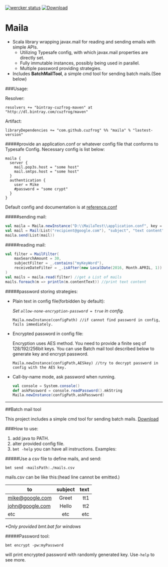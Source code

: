 [![wercker status](https://app.wercker.com/status/c35467530ee75ff7ceb3a82f252886e6/s/master "wercker status")](https://app.wercker.com/project/bykey/c35467530ee75ff7ceb3a82f252886e6)
[ ![Download](https://api.bintray.com/packages/cuzfrog/maven/maila/images/download.svg) ](https://bintray.com/cuzfrog/maven/maila/_latestVersion)
# Maila

* Scala library wrapping javax.mail for reading and sending emails with simple APIs.
    * Utilizing Typesafe config, with which javax.mail properties are directly set.
    * Fully immutable instances, possibly being used in parallel.
    * Multiple password providing strategies.
* Includes **BatchMailTool**, a simple cmd tool for sending batch mails.(See below)

###Usage:

Resolver:

    resolvers += "bintray-cuzfrog-maven" at "http://dl.bintray.com/cuzfrog/maven"

Artifact:

    libraryDependencies += "com.github.cuzfrog" %% "maila" % "lastest-version"

#####provide an application.conf or whatever config file that conforms to Typesafe Config.
Necessary config is list below:

    maila {
      server {
        mail.pop3s.host = "some host"
        mail.smtps.host = "some host"
      }
      authentication {
        user = Mike
        #password = "some crypt"
      }
    }

Default config and documentation is at [reference.conf](src/main/resources/reference.conf)

#####sending mail:

```scala
val maila = Maila.newInstance("D:\\MailaTest\\application.conf", key = "w0j9j3pc1lht5c6b")
val mail = Mail(List("recipient@google.com"), "subject", "text content")
maila.send(List(mail))
```

#####reading mail:

```scala
val filter = MailFilter(
    maxSearchAmount = 30,
    subjectFilter = _.contains("myKeyWord"),
    receiveDateFilter = _.isAfter(new LocalDate(2016, Month.APRIL, 1))
)
val mails = maila.read(filter) //get a List of mails
mails.foreach(m => println(m.contentText)) //print text content
```

#####password storing strategies:

 * Plain text in config file(forbidden by default):

   _Set `allow-none-encryption-password = true` in config._

       Maila.newInstance(configPath) //if cannot find password in config, fails immediately.

 * Encrypted password in config file:

   Encryption uses AES method. You need to provide a finite seq of 128/192/256bit keys.
   You can use Batch mail tool described below to generate key and encrypt password.

       Maila.newInstance(configPath,AESkey) //try to decrypt password in config with the AES key.

 * Call-by-name mode, ask password when running.
    ```scala
    val console = System.console()
    def askPassword = console.readPassword().mkString
    Maila.newInstance(configPath,askPassword)
    ```
---

##Batch mail tool

This project includes a simple cmd tool for sending batch mails. [Download](https://github.com/cuzfrog/maila/releases)

###How to use:

1. add java to PATH.
2. alter provided config file.
3. `bmt -help`  you can have all instructions. Examples:

#####Use a csv file to define mails, and send:

    bmt send -mailsPath:./mails.csv

mails.csv can be like this:(head line cannot be emitted.)

| to              | subject       | text  |
| --------------- |:-------------:| -----:|
| mike@google.com | Greet         | tt1   |
| john@google.com | Hello         | tt2   |
| etc             | etc           | etc   |

_*Only provided bmt.bat for windows_

#####Password tool:

    bmt encrypt -pw:myPassword

  will print encrypted password with randomly generated key. Use`-help` to see more.